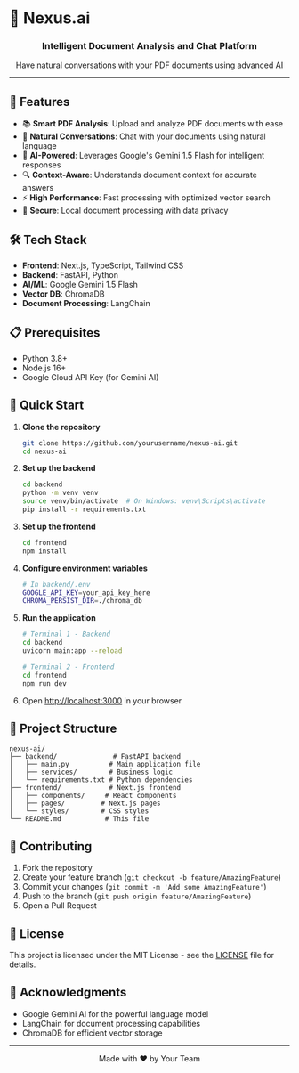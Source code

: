 # 🚀 Nexus.ai

<div align="center">
  <h3>Intelligent Document Analysis and Chat Platform</h3>
  <p>Have natural conversations with your PDF documents using advanced AI</p>
</div>

---

## 🌟 Features

- 📚 **Smart PDF Analysis**: Upload and analyze PDF documents with ease
- 💬 **Natural Conversations**: Chat with your documents using natural language
- 🤖 **AI-Powered**: Leverages Google's Gemini 1.5 Flash for intelligent responses
- 🔍 **Context-Aware**: Understands document context for accurate answers
- ⚡ **High Performance**: Fast processing with optimized vector search
- 🔐 **Secure**: Local document processing with data privacy

## 🛠️ Tech Stack

- **Frontend**: Next.js, TypeScript, Tailwind CSS
- **Backend**: FastAPI, Python
- **AI/ML**: Google Gemini 1.5 Flash
- **Vector DB**: ChromaDB
- **Document Processing**: LangChain

## 📋 Prerequisites

- Python 3.8+
- Node.js 16+
- Google Cloud API Key (for Gemini AI)

## 🚀 Quick Start

1. **Clone the repository**
   ```bash
   git clone https://github.com/yourusername/nexus-ai.git
   cd nexus-ai
   ```

2. **Set up the backend**
   ```bash
   cd backend
   python -m venv venv
   source venv/bin/activate  # On Windows: venv\Scripts\activate
   pip install -r requirements.txt
   ```

3. **Set up the frontend**
   ```bash
   cd frontend
   npm install
   ```

4. **Configure environment variables**
   ```bash
   # In backend/.env
   GOOGLE_API_KEY=your_api_key_here
   CHROMA_PERSIST_DIR=./chroma_db
   ```

5. **Run the application**
   ```bash
   # Terminal 1 - Backend
   cd backend
   uvicorn main:app --reload

   # Terminal 2 - Frontend
   cd frontend
   npm run dev
   ```

6. Open [http://localhost:3000](http://localhost:3000) in your browser

## 📁 Project Structure

```
nexus-ai/
├── backend/              # FastAPI backend
│   ├── main.py          # Main application file
│   ├── services/        # Business logic
│   └── requirements.txt # Python dependencies
├── frontend/            # Next.js frontend
│   ├── components/     # React components
│   ├── pages/         # Next.js pages
│   └── styles/        # CSS styles
└── README.md           # This file
```

## 🤝 Contributing

1. Fork the repository
2. Create your feature branch (`git checkout -b feature/AmazingFeature`)
3. Commit your changes (`git commit -m 'Add some AmazingFeature'`)
4. Push to the branch (`git push origin feature/AmazingFeature`)
5. Open a Pull Request

## 📄 License

This project is licensed under the MIT License - see the [LICENSE](LICENSE) file for details.

## 🙏 Acknowledgments

- Google Gemini AI for the powerful language model
- LangChain for document processing capabilities
- ChromaDB for efficient vector storage

---

<div align="center">
  Made with ❤️ by Your Team
</div> 